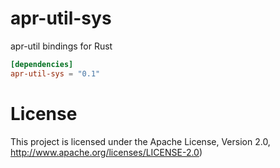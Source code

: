 # apr-util-sys

apr-util bindings for Rust

```toml
[dependencies]
apr-util-sys = "0.1"
```

# License

This project is licensed under the Apache License, Version 2.0,
http://www.apache.org/licenses/LICENSE-2.0)
